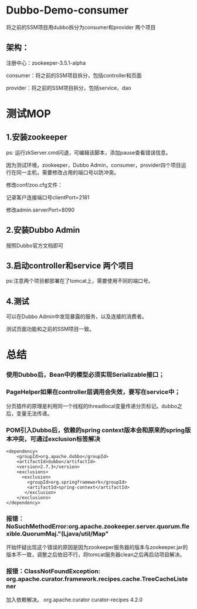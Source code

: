 # Dubbo-Demo-consumer
将之前的SSM项目用dubbo拆分为consumer和provider 两个项目

## 架构：

注册中心：zookeeper-3.5.1-alpha

consumer：将之前的SSM项目拆分，包括controller和页面

provider：将之前的SSM项目拆分，包括service，dao

# 测试MOP
## 1.安装zookeeper
ps: 运行zkServer.cmd闪退，可编辑该脚本，添加pause查看错误信息。

因为测试环境，zookeeper，Dubbo Admin，consumer，provider四个项目运行在同一主机，需要修改占用的端口号以防冲突。

修改conf/zoo.cfg文件：

记录客户连接端口号clientPort=2181

修改admin.serverPort=8090
## 2.安装Dubbo Admin 
按照Dubbo官方文档即可

## 3.启动controller和service 两个项目
ps:注意两个项目都部署在了tomcat上，需要使用不同的端口号。

## 4.测试
可以在Dubbo Admin中发现暴露的服务，以及连接的消费者。

测试页面功能和之前的SSM项目一致。

# 总结

### 使用Dubbo后，Bean中的模型必须实现Serializable接口；
### PageHelper如果在controller层调用会失效，要写在service中；
分页插件的原理是利用同一个线程的threadlocal变量传递分页标记。dubbo之后，变量无法传递。
### POM引入Dubbo后，依赖的spring context版本会和原来的spring版本冲突，可通过exclusion标签解决
    <dependency>
        <groupId>org.apache.dubbo</groupId>
        <artifactId>dubbo</artifactId>
        <version>2.7.3</version>
        <exclusions> 
          <exclusion> 
            <groupId>org.springframework</groupId> 
            <artifactId>spring-context</artifactId> 
           </exclusion> 
        </exclusions>
    </dependency>
    
### 报错：    NoSuchMethodError:org.apache.zookeeper.server.quorum.flexible.QuorumMaj."<init>(Ljava/util/Map"  
开始怀疑出现这个错误的原因是因为zookeeper服务器的版本与zookeeper.jar的版本不一致，调整之后依旧不行，将tomcat服务器clean之后再启动项目解决。

### 报错：ClassNotFoundException: org.apache.curator.framework.recipes.cache.TreeCacheListener
加入依赖解决。
        <!-- https://mvnrepository.com/artifact/org.apache.curator/curator-recipes -->
        <dependency>
            <groupId>org.apache.curator</groupId>
            <artifactId>curator-recipes</artifactId>
            <version>4.2.0</version>
        </dependency>
